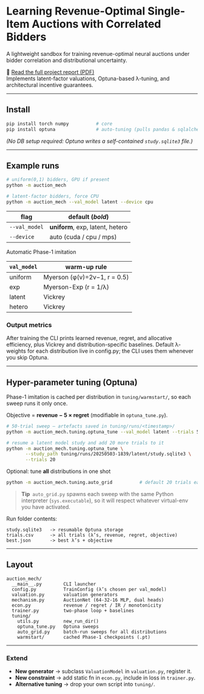 # Learning Revenue-Optimal Single-Item Auctions with Correlated Bidders

A lightweight sandbox for training revenue-optimal neural auctions under bidder correlation and distributional uncertainty.

📄 [Read the full project report (PDF)](./Final_Report.pdf)  
Implements latent-factor valuations, Optuna-based λ-tuning, and architectural incentive guarantees.

---

## Install

```bash
pip install torch numpy          # core
pip install optuna               # auto-tuning (pulls pandas & sqlalchemy)
```

*(No DB setup required: Optuna writes a self-contained `study.sqlite3` file.)*

---

## Example runs

```bash
# uniform(0,1) bidders, GPU if present
python -m auction_mech

# latent-factor bidders, force CPU
python -m auction_mech --val_model latent --device cpu
```

| flag          | default (*bold*)               |
|---------------|--------------------------------|
| `--val_model` | **uniform**, exp, latent, hetero |
| `--device`    | auto (cuda / cpu / mps)        |

Automatic Phase-1 imitation  

| `val_model` | warm-up rule |
|-------------|--------------|
| uniform     | Myerson (φ(v)=2v−1, r = 0.5) |
| exp         | Myerson-Exp (r = 1/λ) |
| latent      | Vickrey |
| hetero      | Vickrey |


### Output metrics

After training the CLI prints learned revenue, regret, and allocative
efficiency, plus Vickrey and distribution-specific baselines. Default λ-weights
for each distribution live in config.py; the CLI uses them whenever you skip Optuna.

---

## Hyper-parameter tuning (Optuna)

Phase-1 imitation is cached per distribution in `tuning/warmstart/`, so
each sweep runs it only once.

Objective = **revenue − 5 × regret** (modifiable in `optuna_tune.py`).

```bash
# 50-trial sweep – artefacts saved in tuning/runs/<timestamp>/
python -m auction_mech.tuning.optuna_tune --val_model latent --trials 50

# resume a latent model study and add 20 more trials to it
python -m auction_mech.tuning.optuna_tune \
       --study_path tuning/runs/20250503-1839/latent/study.sqlite3 \
       --trials 20
```

Optional: tune **all** distributions in one shot

```bash
python -m auction_mech.tuning.auto_grid          # default 20 trials each
```

> **Tip** `auto_grid.py` spawns each sweep with the same Python interpreter
> (`sys.executable`), so it will respect whatever virtual-env you have
> activated.

Run folder contents:

```
study.sqlite3   -> resumable Optuna storage
trials.csv      -> all trials (λ’s, revenue, regret, objective)
best.json       -> best λ’s + objective
```

---

## Layout

```
auction_mech/
  __main__.py        CLI launcher
  config.py          TrainConfig (λ’s chosen per val_model)
  valuation.py       valuation generators
  mechanism.py       AuctionNet (64-32-16 MLP, dual heads)
  econ.py            revenue / regret / IR / monotonicity
  trainer.py         two-phase loop + baselines
  tuning/
    utils.py         new_run_dir()
    optuna_tune.py   Optuna sweeps
    auto_grid.py     batch-run sweeps for all distributions
    warmstart/       cached Phase-1 checkpoints (.pt)
```

---

### Extend

* **New generator** -> subclass `ValuationModel` in `valuation.py`, register it.  
* **New constraint** -> add static fn in `econ.py`, include in loss in `trainer.py`.  
* **Alternative tuning** -> drop your own script into `tuning/`.
